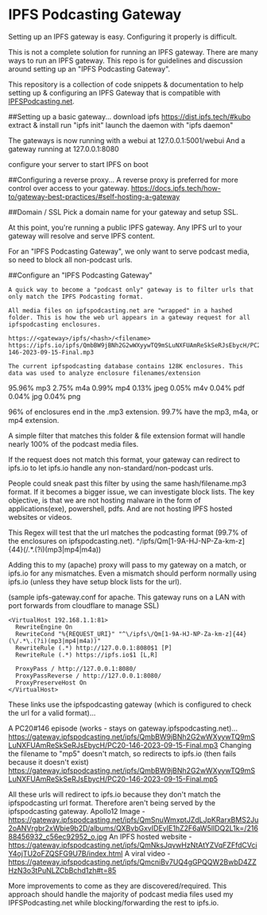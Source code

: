 # IPFS Podcasting Gateway
Setting up an IPFS gateway is easy.
Configuring it properly is difficult.

This is not a complete solution for running an IPFS gateway. There are many ways to run an IPFS gateway. This repo is for guidelines and discussion around setting up an "IPFS Podcasting Gateway".

This repository is a collection of code snippets & documentation to help setting up & configuring an IPFS Gateway that is compatible with [IPFSPodcasting.net](https://ipfspodcasting.net).

##Setting up a basic gateway...
  download ipfs https://dist.ipfs.tech/#kubo
  extract & install 
  run "ipfs init"
  launch the daemon with "ipfs daemon"
  
  The gateways is now running with a webui at 127.0.0.1:5001/webui
  And a gateway running at 127.0.0.1:8080

  configure your server to start IPFS on boot
  
##Configuring a reverse proxy...
  A reverse proxy is preferred for more control over access to your gateway.
  https://docs.ipfs.tech/how-to/gateway-best-practices/#self-hosting-a-gateway

##Domain / SSL
  Pick a domain name for your gateway and setup SSL.
  
At this point, you're running a public IPFS gateway. Any IPFS url to your gateway will resolve and serve IPFS content. 

For an "IPFS Podcasting Gateway", we only want to serve podcast media, so need to block all non-podcast urls.

##Configure an "IPFS Podcasting Gateway"

	A quick way to become a "podcast only" gateway is to filter urls that only match the IPFS Podcasting format.

	All media files on ipfspodcasting.net are "wrapped" in a hashed folder. This is how the web url appears in a gateway request for all ipfspodcasting enclosures.

	https://<gateway>/ipfs/<hash>/<filename>
	https://ipfs.io/ipfs/QmbBW9jBNh2G2wWXyywTQ9mSLuNXFUAmReSkSeRJsEbycH/PC20-146-2023-09-15-Final.mp3

	The current ipfspodcasting database contains 128K enclosures. This data was used to analyze enclosure filenames/extension

95.96%	mp3
2.75%	m4a
0.99%	mp4
0.13%	jpeg
0.05%	m4v
0.04%	pdf
0.04%	jpg
0.04%	png

96% of enclosures end in the .mp3 extension. 
99.7% have the mp3, m4a, or mp4 extension.

A simple filter that matches this folder & file extension format will handle nearly 100% of the podcast media files.

If the request does not match this format, your gateway can redirect to ipfs.io to let ipfs.io handle any non-standard/non-podcast urls.

People could sneak past this filter by using the same hash/filename.mp3 format. If it becomes a bigger issue, we can investigate block lists. The key objective, is that we are not hosting malware in the form of applications(exe), powershell, pdfs. And are not hosting IPFS hosted websites or videos.

This Regex will test that the url matches the podcasting format (99.7% of the enclosures on ipfspodcasting.net).
^\/ipfs\/Qm[1-9A-HJ-NP-Za-km-z]{44}(\/.*\.(?i)(mp3|mp4|m4a))

Adding this to my (apache) proxy will pass to my gateway on a match, or ipfs.io for any mismatches. Even a mismatch should perform normally using ipfs.io (unless they have setup block lists for the url).

(sample ipfs-gateway.conf for apache. This gateway runs on a LAN with port forwards from cloudflare to manage SSL)
```
<VirtualHost 192.168.1.1:81>
  RewriteEngine On
  RewriteCond "%{REQUEST_URI}" "^\/ipfs\/Qm[1-9A-HJ-NP-Za-km-z]{44}(\/.*\.(?i)(mp3|mp4|m4a))"
  RewriteRule (.*) http://127.0.0.1:8080$1 [P]
  RewriteRule (.*) https://ipfs.io$1 [L,R]

  ProxyPass / http://127.0.0.1:8080/
  ProxyPassReverse / http://127.0.0.1:8080/
  ProxyPreserveHost On
</VirtualHost>
```
These links use the ipfspodcasting gateway (which is configured to check the url for a valid format)...

A PC20#146 episode (works - stays on gateway.ipfspodcasting.net)...
https://gateway.ipfspodcasting.net/ipfs/QmbBW9jBNh2G2wWXyywTQ9mSLuNXFUAmReSkSeRJsEbycH/PC20-146-2023-09-15-Final.mp3
Changing the filename to "mp5" doesn't match, so redirects to ipfs.io  (then fails because it doesn't exist)
https://gateway.ipfspodcasting.net/ipfs/QmbBW9jBNh2G2wWXyywTQ9mSLuNXFUAmReSkSeRJsEbycH/PC20-146-2023-09-15-Final.mp5

All these urls will redirect to ipfs.io because they don't match the ipfspodcasting url format. Therefore aren't being served by the ipfspodcasting gateway.
Apollo12 Image - https://gateway.ipfspodcasting.net/ipfs/QmSnuWmxptJZdLJpKRarxBMS2Ju2oANVrgbr2xWbie9b2D/albums/QXBvbGxvIDEyIE1hZ2F6aW5lIDQ2L1k=/21688456932_c56ec92952_o.jpg
An IPFS hosted website - https://gateway.ipfspodcasting.net/ipfs/QmNksJqvwHzNtAtYZVqFZFfdCVciY4ojTU2oFZQSFG9U7B/index.html
A viral video - https://gateway.ipfspodcasting.net/ipfs/QmcniBv7UQ4gGPQQW2BwbD4ZZHzN3o3tPuNLZCbBchd1zh#t=85

More improvements to come as they are discovered/required. This approach should handle the majority of podcast media files used my IPFSPodcasting.net while blocking/forwarding the rest to ipfs.io.
